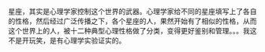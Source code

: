 星座，其实是心理学家控制这个世界的武器。心理学家给不同的星座填写上了各自的性格，然后经过广泛传播之下，各个星座的人，果然开始有了相似的性格，从而这个世界上的人，被十二种典型心理性格做了分类，变得更好鉴别和管理。。。我这不是开玩笑，是有心理学实验证实的。
